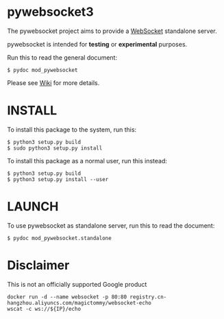 
# pywebsocket3 #

The pywebsocket project aims to provide a [WebSocket](https://tools.ietf.org/html/rfc6455) standalone server.

pywebsocket is intended for **testing** or **experimental** purposes.

Run this to read the general document:
```
$ pydoc mod_pywebsocket
```

Please see [Wiki](https://github.com/GoogleChromeLabs/pywebsocket3/wiki) for more details.

# INSTALL #

To install this package to the system, run this:
```
$ python3 setup.py build
$ sudo python3 setup.py install
```

To install this package as a normal user, run this instead:

```
$ python3 setup.py build
$ python3 setup.py install --user
```
# LAUNCH #

To use pywebsocket as standalone server, run this to read the document:
```
$ pydoc mod_pywebsocket.standalone
```
# Disclaimer #
This is not an officially supported Google product

```
docker run -d --name websocket -p 80:80 registry.cn-hangzhou.aliyuncs.com/magictommy/websocket-echo
wscat -c ws://${IP}/echo
```
